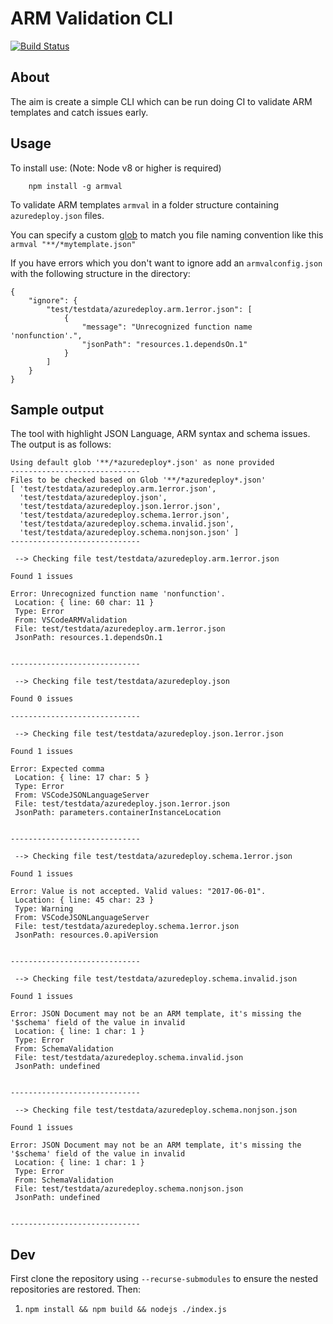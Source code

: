 # ARM Validation CLI

[![Build Status](https://dev.azure.com/lawrencegripper/githubbuilds/_apis/build/status/lawrencegripper.ARMValidationCLI?branchName=master)](https://dev.azure.com/lawrencegripper/githubbuilds/_build/latest?definitionId=3?branchName=master)

## About

The aim is create a simple CLI which can be run doing CI to validate ARM templates and catch issues early. 

## Usage 

To install use: (Note: Node v8 or higher is required)

```
    npm install -g armval
```

To validate ARM templates `armval` in a folder structure containing `azuredeploy.json` files. 

You can specify a custom [glob](https://en.wikipedia.org/wiki/Glob_%28programming%29) to match you file naming convention like this `armval "**/*mytemplate.json"`

If you have errors which you don't want to ignore add an `armvalconfig.json` with the following structure in the directory:

```
{
    "ignore": {
        "test/testdata/azuredeploy.arm.1error.json": [
            {
                "message": "Unrecognized function name 'nonfunction'.",
                "jsonPath": "resources.1.dependsOn.1"
            }
        ]
    }
}

```

## Sample output

The tool with highlight JSON Language, ARM syntax and schema issues. The output is as follows:

```
Using default glob '**/*azuredeploy*.json' as none provided
-----------------------------
Files to be checked based on Glob '**/*azuredeploy*.json'
[ 'test/testdata/azuredeploy.arm.1error.json',
  'test/testdata/azuredeploy.json',
  'test/testdata/azuredeploy.json.1error.json',
  'test/testdata/azuredeploy.schema.1error.json',
  'test/testdata/azuredeploy.schema.invalid.json',
  'test/testdata/azuredeploy.schema.nonjson.json' ]
-----------------------------

 --> Checking file test/testdata/azuredeploy.arm.1error.json 

Found 1 issues 

Error: Unrecognized function name 'nonfunction'. 
 Location: { line: 60 char: 11 } 
 Type: Error 
 From: VSCodeARMValidation 
 File: test/testdata/azuredeploy.arm.1error.json 
 JsonPath: resources.1.dependsOn.1


-----------------------------

 --> Checking file test/testdata/azuredeploy.json 

Found 0 issues 

-----------------------------

 --> Checking file test/testdata/azuredeploy.json.1error.json 

Found 1 issues 

Error: Expected comma 
 Location: { line: 17 char: 5 } 
 Type: Error 
 From: VSCodeJSONLanguageServer 
 File: test/testdata/azuredeploy.json.1error.json 
 JsonPath: parameters.containerInstanceLocation


-----------------------------

 --> Checking file test/testdata/azuredeploy.schema.1error.json 

Found 1 issues 

Error: Value is not accepted. Valid values: "2017-06-01". 
 Location: { line: 45 char: 23 } 
 Type: Warning 
 From: VSCodeJSONLanguageServer 
 File: test/testdata/azuredeploy.schema.1error.json 
 JsonPath: resources.0.apiVersion


-----------------------------

 --> Checking file test/testdata/azuredeploy.schema.invalid.json 

Found 1 issues 

Error: JSON Document may not be an ARM template, it's missing the '$schema' field of the value in invalid 
 Location: { line: 1 char: 1 } 
 Type: Error 
 From: SchemaValidation 
 File: test/testdata/azuredeploy.schema.invalid.json 
 JsonPath: undefined


-----------------------------

 --> Checking file test/testdata/azuredeploy.schema.nonjson.json 

Found 1 issues 

Error: JSON Document may not be an ARM template, it's missing the '$schema' field of the value in invalid 
 Location: { line: 1 char: 1 } 
 Type: Error 
 From: SchemaValidation 
 File: test/testdata/azuredeploy.schema.nonjson.json 
 JsonPath: undefined


-----------------------------

```



## Dev 

First clone the repository using `--recurse-submodules` to ensure the nested repositories are restored. Then:

1. `npm install && npm build && nodejs ./index.js` 